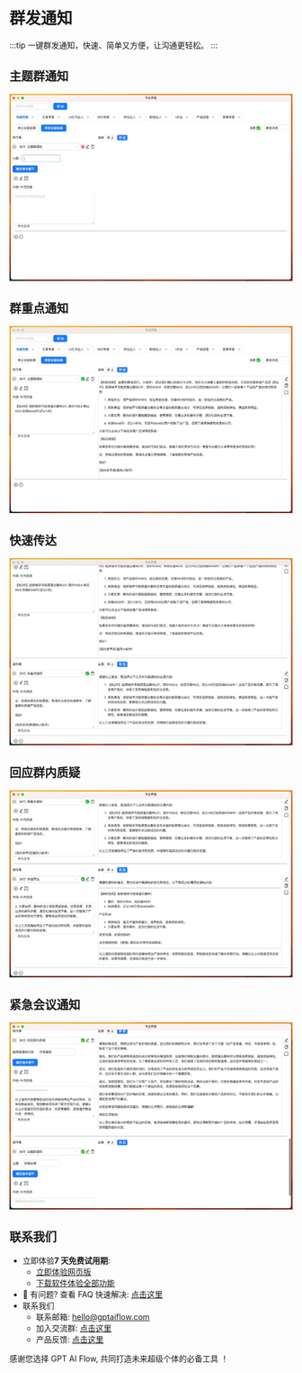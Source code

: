# 群发通知

:::tip
一键群发通知，快速、简单又方便，让沟通更轻松。
:::

## 主题群通知

![](./img/11-groupNotice/2023-09-23-img-23-GPT%20AI%20Flow-demo-groupNotice.gif)

## 群重点通知

![](./img/11-groupNotice/2023-09-23-img-24-GPT%20AI%20Flow-demo-groupNotice.gif)

## 快速传达

![](./img/11-groupNotice/2023-09-23-img-25-GPT%20AI%20Flow-demo-groupNotice.gif)

## 回应群内质疑

![](./img/11-groupNotice/2023-09-23-img-26-GPT%20AI%20Flow-demo-groupNotice.gif)

## 紧急会议通知

![](./img/11-groupNotice/2023-09-23-img-27-GPT%20AI%20Flow-demo-groupNotice.gif)

## 联系我们

- 立即体验**7 天免费试用期**:
  - [立即体验网页版](https://www.app.gptaiflow.com/login)
  - [下载软件体验全部功能](/download)
- 💬 有问题? 查看 FAQ 快速解决: [点击这里](/docs/proudct/gpt-ai-flow-guide-and-faq)
- 联系我们
  - 联系邮箱: hello@gptaiflow.com
  - 加入交流群: [点击这里](/communication-group)
  - 产品反馈: [点击这里](https://wj.qq.com/s2/13154598/1770/)

感谢您选择 GPT AI Flow, 共同打造未来超级个体的必备工具 ！
